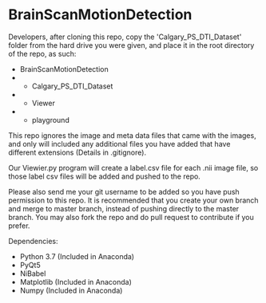 # BrainScanMotionDetection

Developers, after cloning this repo, copy the 'Calgary_PS_DTI_Dataset' folder from the hard drive you were given, and place it in the root directory of the repo, as such:

- BrainScanMotionDetection
- - Calgary_PS_DTI_Dataset
- - Viewer
- - playground

This repo ignores the image and meta data files that came with the images, and only will included any additional files you have added that have different extensions (Details in .gitignore).

Our Viewier.py program will create a label.csv file for each .nii image file, so those label csv files will be added and pushed to the repo.

Please also send me your git username to be added so you have push permission to this repo. It is recommended that you create your own branch and merge to master branch, instead of pushing directly to the master branch. You may also fork the repo and do pull request to contribute if you prefer.


Dependencies:
- Python 3.7	(Included in Anaconda)
- PyQt5
- NiBabel
- Matplotlib	(Included in Anaconda)
- Numpy		(Included in Anaconda)
